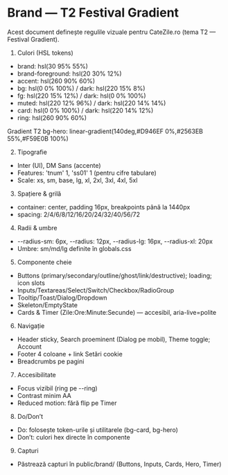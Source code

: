 # Brand — T2 Festival Gradient

Acest document definește regulile vizuale pentru CateZile.ro (tema T2 — Festival Gradient).

1) Culori (HSL tokens)
- brand: hsl(30 95% 55%)
- brand-foreground: hsl(20 30% 12%)
- accent: hsl(260 90% 60%)
- bg: hsl(0 0% 100%) / dark: hsl(220 15% 8%)
- fg: hsl(220 15% 12%) / dark: hsl(0 0% 100%)
- muted: hsl(220 12% 96%) / dark: hsl(220 14% 14%)
- card: hsl(0 0% 100%) / dark: hsl(220 14% 12%)
- ring: hsl(260 90% 60%)

Gradient T2
bg-hero: linear-gradient(140deg,#D946EF 0%,#2563EB 55%,#F59E0B 100%)

2) Tipografie
- Inter (UI), DM Sans (accente)
- Features: 'tnum' 1, 'ss01' 1 (pentru cifre tabulare)
- Scale: xs, sm, base, lg, xl, 2xl, 3xl, 4xl, 5xl

3) Spațiere & grilă
- container: center, padding 16px, breakpoints până la 1440px
- spacing: 2/4/6/8/12/16/20/24/32/40/56/72

4) Radii & umbre
- --radius-sm: 6px, --radius: 12px, --radius-lg: 16px, --radius-xl: 20px
- Umbre: sm/md/lg definite în globals.css

5) Componente cheie
- Buttons (primary/secondary/outline/ghost/link/destructive); loading; icon slots
- Inputs/Textareas/Select/Switch/Checkbox/RadioGroup
- Tooltip/Toast/Dialog/Dropdown
- Skeleton/EmptyState
- Cards & Timer (Zile:Ore:Minute:Secunde) — accesibil, aria-live=polite

6) Navigație
- Header sticky, Search proeminent (Dialog pe mobil), Theme toggle; Account
- Footer 4 coloane + link Setări cookie
- Breadcrumbs pe pagini

7) Accesibilitate
- Focus vizibil (ring pe --ring)
- Contrast minim AA
- Reduced motion: fără flip pe Timer

8) Do/Don’t
- Do: folosește token-urile și utilitarele (bg-card, bg-hero)
- Don’t: culori hex directe în componente

9) Capturi
- Păstrează capturi în public/brand/ (Buttons, Inputs, Cards, Hero, Timer)
